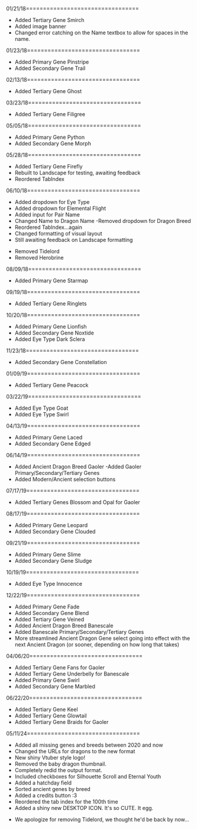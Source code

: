01/21/18=================================
* Added Tertiary Gene Smirch
* Added image banner
* Changed error catching on the Name textbox to allow for spaces in the name.

01/23/18=================================
* Added Primary Gene Pinstripe
* Added Secondary Gene Trail

02/13/18=================================
* Added Tertiary Gene Ghost

03/23/18=================================
* Added Tertiary Gene Filigree

05/05/18=================================
* Added Primary Gene Python
* Added Secondary Gene Morph

05/28/18=================================
* Added Tertiary Gene Firefly
* Rebuilt to Landscape for testing, awaiting feedback
* Reordered TabIndex

06/10/18=================================
* Added dropdown for Eye Type
* Added dropdown for Elemental Flight
* Added input for Pair Name
* Changed Name to Dragon Name
-Removed dropdown for Dragon Breed
* Reordered TabIndex...again
* Changed formatting of visual layout
* Still awaiting feedback on Landscape formatting
- Removed Tidelord
- Removed Herobrine

08/09/18=================================
* Added Primary Gene Starmap

09/19/18=================================
* Added Tertiary Gene Ringlets

10/20/18=================================
* Added Primary Gene Lionfish
* Added Secondary Gene Noxtide
* Added Eye Type Dark Sclera

11/23/18=================================
* Added Secondary Gene Constellation

01/09/19=================================
* Added Tertiary Gene Peacock

03/22/19=================================
* Added Eye Type Goat
* Added Eye Type Swirl

04/13/19=================================
* Added Primary Gene Laced
* Added Secondary Gene Edged

06/14/19=================================
* Added Ancient Dragon Breed Gaoler
 -Added Gaoler Primary/Secondary/Tertiary Genes
* Added Modern/Ancient selection buttons

07/17/19=================================
* Added Tertiary Genes Blossom and Opal for Gaoler

08/17/19=================================
* Added Primary Gene Leopard
* Added Secondary Gene Clouded

09/21/19=================================
* Added Primary Gene Slime
* Added Secondary Gene Sludge

10/19/19=================================
* Added Eye Type Innocence

12/22/19=================================
* Added Primary Gene Fade
* Added Secondary Gene Blend
* Added Tertiary Gene Veined
* Added Ancient Dragon Breed Banescale
* Added Banescale Primary/Secondary/Tertiary Genes
* More streamlined Ancient Dragon Gene select going into effect with the next Ancient Dragon (or sooner, depending on how long that takes)

04/06/20=================================
* Added Tertiary Gene Fans for Gaoler
* Added Tertiary Gene Underbelly for Banescale
* Added Primary Gene Swirl
* Added Secondary Gene Marbled

06/22/20=================================
* Added Tertiary Gene Keel
* Added Tertiary Gene Glowtail
* Added Tertiary Gene Braids for Gaoler

05/11/24=================================
* Added all missing genes and breeds between 2020 and now
* Changed the URLs for dragons to the new format
* New shiny Vtuber style logo!
* Removed the baby dragon thumbnail.
* Completely redid the output format.
* Included checkboxes for Silhouette Scroll and Eternal Youth
* Added a hatchday field
* Sorted ancient genes by breed
* Added a credits button :3
* Reordered the tab index for the 100th time
* Added a shiny new DESKTOP ICON. It's so CUTE. It egg.
- We apologize for removing Tidelord, we thought he'd be back by now...
